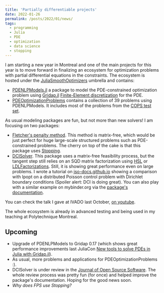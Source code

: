 ```yaml
---
title: 'Partially differentiable projects'
date: 2022-01-26
permalink: /posts/2022/01/news/
tags:
  - programming
  - Julia
  - PDE
  - optimization
  - data science
  - stopping
---
```


I am starting a new year in Montreal and one of the main projects for this year is to move forward in finalizing an ecosystem for optimization problems with partial differential equations in the constraints.
The ecosystem is hosted under the [JuliaSmoothOptimizers](https://github.com/JuliaSmoothOptimizers) umbrella and contains:
- [PDENLPModels.jl](https://github.com/JuliaSmoothOptimizers/PDENLPModels.jl) a package to model the PDE-constrained optimization problem using [Gridap.jl](https://github.com/gridap/Gridap.jl) [Finite-Element discretization](https://en.wikipedia.org/wiki/Finite_element_method) for the PDE.
- [PDEOptimizationProblems](https://github.com/tmigot/PDEOptimizationProblems) contains a collection of 39 problems using PDENLPModels. It includes most of the problems from the [COPS test set](https://www.mcs.anl.gov/~more/cops/).

As usual modeling packages are fun, but not more than new solvers! I am focusing on two packages:
- [Fletcher's penalty method](https://github.com/tmigot/FletcherPenaltyNLPSolver). This method is matrix-free, which would be just perfect for huge large-scale structured problems such as PDE-constrained problems.
The cherry on top of the cake is that this package uses [Stopping](https://github.com/vepiteski/Stopping.jl).
- [DCISolver](https://github.com/JuliaSmoothOptimizers/DCISolver.jl). This package uses a matrix-free feasibility process, but the tangent step still relies on an SQD matrix factorization using [HSL](https://www.hsl.rl.ac.uk/catalogue/) or [LDLFactorizations](https://github.com/JuliaSmoothOptimizers/LDLFactorizations.jl). Still, it is showing great performance even on large problems. I wrote a tutorial on [jso-docs.github.io](https://jso-docs.github.io/solve-pdenlpmodels-with-jsosolvers/) showing a comparison with Ipopt on a distributed Poisson control problem with Dirichlet boundary conditions (Spoiler alert: DCI is doing great). You can also play with a similar example on mybinder.org via the [package's documentation](https://juliasmoothoptimizers.github.io/DCISolver.jl/dev/example/).

You can check the talk I gave at IVADO last October, [on youtube](https://www.youtube.com/watch?v=uMKQTUfGkWw).

The whole ecosystem is already in advanced testing and being used in my teaching at Polytechnique Montreal.

## Upcoming
- Upgrade of PDENLPModels to Gridap 0.17 (which shows great performance improvements last JuliaCon [New tools to solve PDEs in Julia with Gridap.jl](https://www.youtube.com/watch?v=hsQiFP4S5RY)).
- As usual, more problems and applications for PDEOptimizationProblems :).
- DCISolver is under review in the [Journal of Open Source Software](https://joss.theoj.org). The whole review process was pretty fun (for once) and helped improve the package's documentation. Hoping for the good news soon.
- *Why does FPS use Stopping?*
